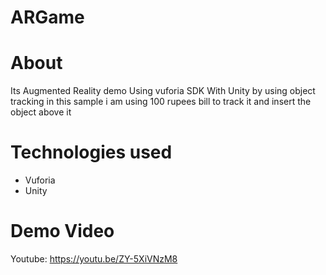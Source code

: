# ARGame
# About
Its Augmented Reality demo Using vuforia SDK With Unity by using object tracking in this sample i am using 100 rupees bill to track it and insert the object above it
# Technologies used
* Vuforia
* Unity
# Demo Video
 Youtube: https://youtu.be/ZY-5XiVNzM8
